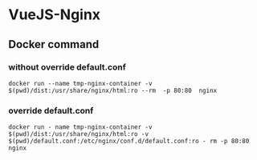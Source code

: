 # VueJS-Nginx


## Docker command


### without override default.conf

`docker run --name tmp-nginx-container -v $(pwd)/dist:/usr/share/nginx/html:ro --rm  -p 80:80  nginx`

### override default.conf
`docker run - name tmp-nginx-container -v $(pwd)/dist:/usr/share/nginx/html:ro -v $(pwd)/default.conf:/etc/nginx/conf.d/default.conf:ro - rm -p 80:80 nginx`
